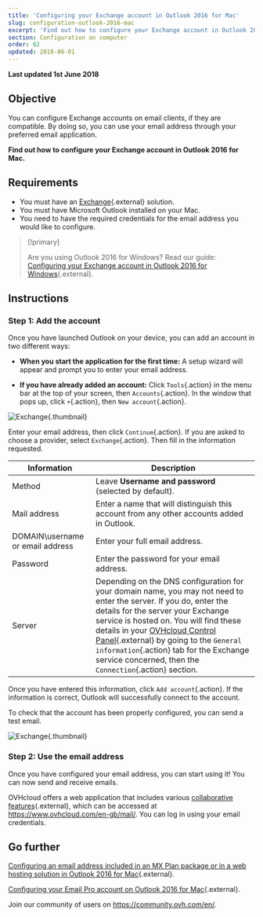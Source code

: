 ```yaml
---
title: 'Configuring your Exchange account in Outlook 2016 for Mac'
slug: configuration-outlook-2016-mac
excerpt: 'Find out how to configure your Exchange account in Outlook 2016 for Mac.'
section: Configuration on computer
order: 02
updated: 2018-06-01
---
```


**Last updated 1st June 2018**

## Objective

You can configure Exchange accounts on email clients, if they are compatible. By doing so, you can use your email address through your preferred email application.

**Find out how to configure your Exchange account in Outlook 2016 for Mac.**

## Requirements

- You must have an [Exchange](https://www.ovhcloud.com/en-gb/emails/){.external} solution.
- You must have Microsoft Outlook installed on your Mac.
- You need to have the required credentials for the email address you would like to configure.

> [!primary]
>
> Are you using Outlook 2016 for Windows? Read our guide: [Configuring your Exchange account in Outlook 2016 for Windows](https://docs.ovh.com/gb/en/microsoft-collaborative-solutions/configuration-outlook-2016/){.external}.
>

## Instructions

### Step 1: Add the account

Once you have launched Outlook on your device, you can add an account in two different ways:

- **When you start the application for the first time:** A setup wizard will appear and prompt you to enter your email address.

- **If you have already added an account:** Click `Tools`{.action} in the menu bar at the top of your screen, then `Accounts`{.action}. In the window that pops up, click `+`{.action}, then `New account`{.action}.

![Exchange](images/configuration-outlook-2016-mac-step1.png){.thumbnail}

Enter your email address, then click `Continue`{.action}. If you are asked to choose a provider, select `Exchange`{.action}. Then fill in the information requested.

|Information|Description|
|---|---|
|Method|Leave **Username and password** (selected by default).|
|Mail address|Enter a name that will distinguish this account from any other accounts added in Outlook.|
|DOMAIN\username or email address|Enter your full email address.|
|Password|Enter the password for your email address.|
|Server|Depending on the DNS configuration for your domain name, you may not need to enter the server. If you do, enter the details for the server your Exchange service is hosted on. You will find these details in your [OVHcloud Control Panel](https://www.ovh.com/auth/?action=gotomanager&from=https://www.ovh.co.uk/&ovhSubsidiary=GB){.external} by going to the `General information`{.action} tab for the Exchange service concerned, then the `Connection`{.action} section.|

Once you have entered this information, click `Add account`{.action}. If the information is correct, Outlook will successfully connect to the account.

To check that the account has been properly configured, you can send a test email.

![Exchange](images/configuration-exchange-outlook-2016-mac-step2.png){.thumbnail}

### Step 2: Use the email address

Once you have configured your email address, you can start using it! You can now send and receive emails.

OVHcloud offers a web application that includes various [collaborative features](https://www.ovhcloud.com/en-gb/emails/){.external}, which can be accessed at <https://www.ovhcloud.com/en-gb/mail/>. You can log in using your email credentials.

## Go further

[Configuring an email address included in an MX Plan package or in a web hosting solution in Outlook 2016 for Mac](https://docs.ovh.com/gb/en/emails/configuration-outlook-2016-mac/){.external}.

[Configuring your Email Pro account on Outlook 2016 for Mac](https://docs.ovh.com/gb/en/emails-pro/configuration-outlook-2016-mac/){.external}.

Join our community of users on <https://community.ovh.com/en/>.
